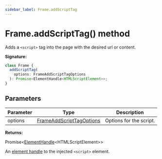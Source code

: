 ```yaml
---
sidebar_label: Frame.addScriptTag
---
```


# Frame.addScriptTag() method

Adds a `<script>` tag into the page with the desired url or content.

**Signature:**

```typescript
class Frame {
  addScriptTag(
    options: FrameAddScriptTagOptions
  ): Promise<ElementHandle<HTMLScriptElement>>;
}
```

## Parameters

| Parameter | Type                                                                | Description             |
| --------- | ------------------------------------------------------------------- | ----------------------- |
| options   | [FrameAddScriptTagOptions](./puppeteer.frameaddscripttagoptions.md) | Options for the script. |

**Returns:**

Promise&lt;[ElementHandle](./puppeteer.elementhandle.md)&lt;HTMLScriptElement&gt;&gt;

An [element handle](./puppeteer.elementhandle.md) to the injected `<script>`
element.
